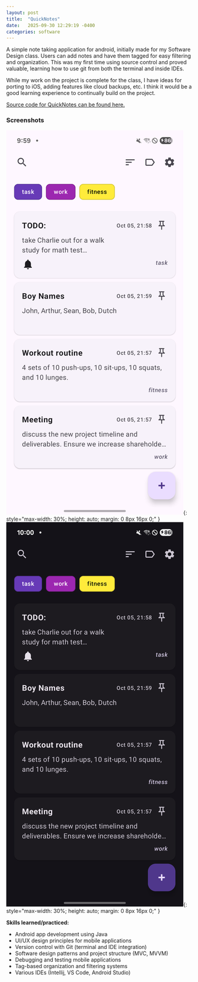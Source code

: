 ```yaml
---
layout: post
title:  "QuickNotes"
date:   2025-09-30 12:29:19 -0400
categories: software
---
```


A simple note taking application for android, initially made for my Software Design class. Users can add notes and have them tagged for easy filtering and organization. This was my first time using source control and proved valuable, learning how to use git from both the terminal and inside IDEs.

While my work on the project is complete for the class, I have ideas for porting to iOS, adding features like cloud backups, etc. I think it would be a good learning experience to continually build on the project.

[Source code for QuickNotes can be found here.](https://github.com/patricksmill/QuickNotes)

### Screenshots

![Screenshot 1](/assets/images/quicknotes/1.png){: style="max-width: 30%; height: auto; margin: 0 8px 16px 0;" }
![Screenshot 2](/assets/images/quicknotes/2.png){: style="max-width: 30%; height: auto; margin: 0 8px 16px 0;" }

**Skills learned/practiced:**

* Android app development using Java
* UI/UX design principles for mobile applications
* Version control with Git (terminal and IDE integration)
* Software design patterns and project structure (MVC, MVVM)
* Debugging and testing mobile applications
* Tag-based organization and filtering systems
* Various IDEs (Intellij, VS Code, Android Studio)
